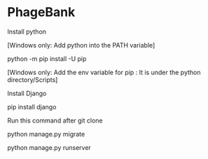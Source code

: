 # PhageBank


Install python

[Windows only: Add python into the PATH variable]

python -m pip install -U pip


[Windows only:
Add the env variable for pip : It is under the python directory/Scripts]

Install Django


pip install django

Run this command after git clone <url>

python manage.py migrate

python manage.py runserver
